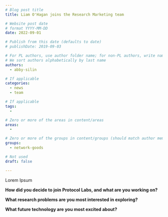 ```yaml
---
# Blog post title
title: Liam O'Hagan joins the Research Marketing team

# Website post date
# format YYYY-MM-DD
date: 2022-09-01

# Publish from this date (defaults to date)
# publishDate: 2019-09-03

# For PL authors, use author folder name; for non-PL authors, write name as in paper within ""
# We sort authors alphabetically by last name
authors:
  - abby-silin

# If applicable
categories:
  - news
  - team

# If applicable
tags:
  -

# Zero or more of the areas in content/areas
areas:
  -

# Zero or more of the groups in content/groups (should match author membership)
groups:
  - network-goods

# Not used
draft: false

---
```


Lorem Ipsum

**How did you decide to join Protocol Labs, and what are you working on?**

>

**What research problems are you most interested in exploring?**

>

**What future technology are you most excited about?**

> 
